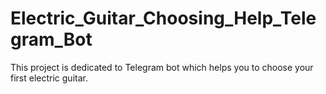 # Electric_Guitar_Choosing_Help_Telegram_Bot

This project is dedicated to Telegram bot which helps you to choose your first electric guitar.
